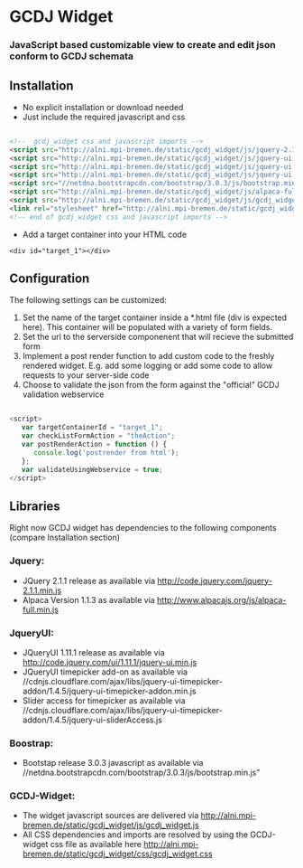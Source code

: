 # GCDJ Widget #
### JavaScript based customizable view to create and edit json conform to GCDJ schemata ###


## Installation ##
- No explicit installation or download needed
- Just include the required javascript and css

```html

<!--  gcdj_widget css and javascript imports -->
<script src="http://alni.mpi-bremen.de/static/gcdj_widget/js/jquery-2.1.1.min.js"></script>
<script src="http://alni.mpi-bremen.de/static/gcdj_widget/js/jquery-ui.min.js"></script>
<script src="http://alni.mpi-bremen.de/static/gcdj_widget/js/jquery-ui-timepicker-addon.min.js"></script>
<script src="http://alni.mpi-bremen.de/static/gcdj_widget/js/jquery-ui-sliderAccess.js"></script>
<script src="//netdna.bootstrapcdn.com/bootstrap/3.0.3/js/bootstrap.min.js"></script>
<script src="http://alni.mpi-bremen.de/static/gcdj_widget/js/alpaca-full.min.js"></script>
<script src="http://alni.mpi-bremen.de/static/gcdj_widget/js/gcdj_widget.js"></script>
<link rel="stylesheet" href="http://alni.mpi-bremen.de/static/gcdj_widget/css/gcdj_widget.css">
<!-- end of gcdj_widget css and javascript imports -->

```

- Add a target container into your HTML code

```!html
<div id="target_1"></div>
```



## Configuration ##
The following settings can be customized:

1. Set the name of the target container inside a *.html file (div is expected here). This container will be populated with a variety of form fields.
2. Set the url to the serverside componenent that will recieve the submitted form
3. Implement a post render function to add custom code to the freshly rendered widget. E.g. add some logging or add some code to allow requests to your server-side code
4. Choose to validate the json from the form against the "official" GCDJ validation webservice


```javascript

<script>
   var targetContainerId = "target_1";
   var checkListFormAction = "theAction";
   var postRenderAction = function () {
      console.log('postrender from html');
   };
   var validateUsingWebservice = true;
</script>

```

## Libraries ##
Right now GCDJ widget has dependencies to the following components (compare Installation section)

### Jquery: ###
* JQuery 2.1.1 release as available via http://code.jquery.com/jquery-2.1.1.min.js
* Alpaca Version 1.1.3 as available via http://www.alpacajs.org/js/alpaca-full.min.js

### JqueryUI: ###
* JQueryUI 1.11.1 release as available via http://code.jquery.com/ui/1.11.1/jquery-ui.min.js
* JQueryUI timepicker add-on as available via //cdnjs.cloudflare.com/ajax/libs/jquery-ui-timepicker-addon/1.4.5/jquery-ui-timepicker-addon.min.js
* Slider access for timepicker as available via //cdnjs.cloudflare.com/ajax/libs/jquery-ui-timepicker-addon/1.4.5/jquery-ui-sliderAccess.js

### Boostrap: ###
* Bootstap release  3.0.3 javascript as available via //netdna.bootstrapcdn.com/bootstrap/3.0.3/js/bootstrap.min.js"

### GCDJ-Widget: ###
* The widget javascript sources are delivered via http://alni.mpi-bremen.de/static/gcdj_widget/js/gcdj_widget.js
* All CSS dependencies and imports are resolved by using the GCDJ-widget css file as available here  http://alni.mpi-bremen.de/static/gcdj_widget/css/gcdj_widget.css

